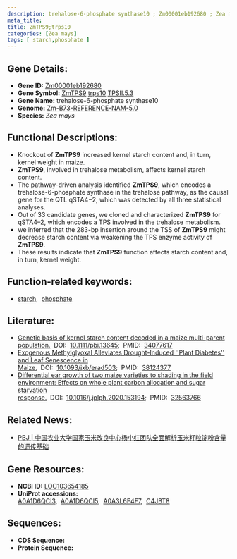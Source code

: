 ```yaml
---
description: trehalose-6-phosphate synthase10 ; Zm00001eb192680 ; Zea mays
meta_title:
title: ZmTPS9;trps10
categories: [Zea mays]
tags: [ starch,phosphate ]
---
```


## Gene Details:
- **Gene ID:**	[Zm00001eb192680](https://www.maizegdb.org/gene_center/gene/Zm00001eb192680)
- **Gene Symbol:** <u>ZmTPS9</u>&nbsp;<u>trps10</u>&nbsp;<u>TPSII.5.3</u>
- **Gene Name:** trehalose-6-phosphate synthase10
- **Genome:** [Zm-B73-REFERENCE-NAM-5.0](https://www.maizegdb.org/genome/assembly/Zm-B73-REFERENCE-NAM-5.0)
- **Species:** *Zea mays*

## Functional Descriptions:
   - Knockout of **ZmTPS9** increased kernel starch content and, in turn, kernel weight in maize.
   - **ZmTPS9**, involved in trehalose metabolism, affects kernel starch content.
   - The pathway-driven analysis identified **ZmTPS9**, which encodes a trehalose-6-phosphate synthase in the trehalose pathway, as the causal gene for the QTL qSTA4−2, which was detected by all three statistical analyses.
   - Out of 33 candidate genes, we cloned and characterized **ZmTPS9** for qSTA4–2, which encodes a TPS involved in the trehalose metabolism.
   - we inferred that the 283-bp insertion around the TSS of **ZmTPS9** might decrease starch content via weakening the TPS enzyme activity of **ZmTPS9**.
   - These results indicate that **ZmTPS9** function affects starch content and, in turn, kernel weight.

## Function-related keywords:
- [starch](/tags/starch/),&nbsp;&nbsp;[phosphate](/tags/phosphate/)

## Literature:
   - [Genetic basis of kernel starch content decoded in a maize multi-parent population.]( https://onlinelibrary.wiley.com/doi/10.1111/pbi.13645)&nbsp;&nbsp;DOI:&nbsp;&nbsp;[10.1111/pbi.13645](https://onlinelibrary.wiley.com/doi/10.1111/pbi.13645);&nbsp;&nbsp;PMID:&nbsp;&nbsp;[34077617](https://pubmed.ncbi.nlm.nih.gov/34077617/)
   - [Exogenous Methylglyoxal Alleviates Drought-Induced &#x27;&#x27;Plant Diabetes&#x27;&#x27; and Leaf Senescence in Maize.]( https://academic.oup.com/jxb/advance-article/doi/10.1093/jxb/erad503/7485675)&nbsp;&nbsp;DOI:&nbsp;&nbsp;[10.1093/jxb/erad503](https://academic.oup.com/jxb/advance-article/doi/10.1093/jxb/erad503/7485675);&nbsp;&nbsp;PMID:&nbsp;&nbsp;[38124377](https://pubmed.ncbi.nlm.nih.gov/38124377/)
   - [Differential ear growth of two maize varieties to shading in the field environment: Effects on whole plant carbon allocation and sugar starvation response.]( https://www.sciencedirect.com/science/article/abs/pii/S0176161720300845?via%3Dihub)&nbsp;&nbsp;DOI:&nbsp;&nbsp;[10.1016/j.jplph.2020.153194](https://www.sciencedirect.com/science/article/abs/pii/S0176161720300845?via%3Dihub);&nbsp;&nbsp;PMID:&nbsp;&nbsp;[32563766](https://pubmed.ncbi.nlm.nih.gov/32563766/)

## Related News:
   - [PBJ | 中国农业大学国家玉米改良中心杨小红团队全面解析玉米籽粒淀粉含量的遗传基础](https://mp.weixin.qq.com/s?__biz=Mzg3MDEwNDEyMg==&mid=2247511852&idx=1&sn=dbe042f6da6f660a695ad40145df07cf&chksm=ce900279f9e78b6f21a52bf6dae3366eaf7cb1205ce31cb182f6c82d5b4ac34ccd90865fdcaa&scene=27#wechat_redirect)

## Gene Resources:
- **NCBI ID:** [LOC103654185](https://www.ncbi.nlm.nih.gov/gene/?term=LOC103654185)
- **UniProt accessions:** [A0A1D6QCI3](https://www.uniprot.org/uniprotkb/A0A1D6QCI3/entry),&nbsp;&nbsp;[A0A1D6QCI5](https://www.uniprot.org/uniprotkb/A0A1D6QCI5/entry),&nbsp;&nbsp;[A0A3L6F4F7](https://www.uniprot.org/uniprotkb/A0A3L6F4F7/entry),&nbsp;&nbsp;[C4JBT8](https://www.uniprot.org/uniprotkb/C4JBT8/entry)



## Sequences:
- **CDS Sequence:**
- **Protein Sequence:**
